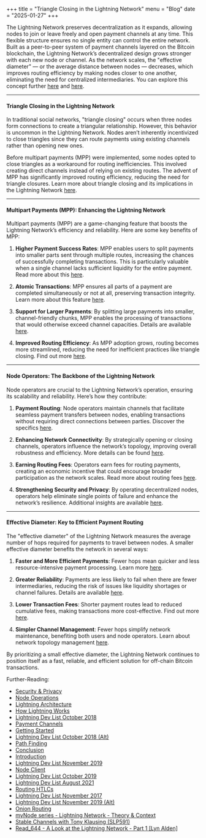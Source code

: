 +++
title = "Triangle Closing in the Lightning Network"
menu = "Blog"
date = "2025-01-27"
+++ 



The Lightning Network preserves decentralization as it expands, allowing nodes to join or leave freely and open payment channels at any time. This flexible structure ensures no single entity can control the entire network. Built as a peer-to-peer system of payment channels layered on the Bitcoin blockchain, the Lightning Network’s decentralized design grows stronger with each new node or channel. As the network scales, the "effective diameter" — or the average distance between nodes — decreases, which improves routing efficiency by making nodes closer to one another, eliminating the need for centralized intermediaries. You can explore this concept further [here](https://github.com/lnbook/lnbook/blob/develop/16_security_privacy_ln.asciidoc) and [here](https://github.com/lnbook/lnbook/blob/develop/03_how_ln_works.asciidoc).

---

#### Triangle Closing in the Lightning Network

In traditional social networks, "triangle closing" occurs when three nodes form connections to create a triangular relationship. However, this behavior is uncommon in the Lightning Network. Nodes aren’t inherently incentivized to close triangles since they can route payments using existing channels rather than opening new ones. 

Before multipart payments (MPP) were implemented, some nodes opted to close triangles as a workaround for routing inefficiencies. This involved creating direct channels instead of relying on existing routes. The advent of MPP has significantly improved routing efficiency, reducing the need for triangle closures. Learn more about triangle closing and its implications in the Lightning Network [here](https://github.com/lnbook/lnbook/blob/develop/16_security_privacy_ln.asciidoc).

---

#### Multipart Payments (MPP): Enhancing the Lightning Network

Multipart payments (MPP) are a game-changing feature that boosts the Lightning Network’s efficiency and reliability. Here are some key benefits of MPP:

1. **Higher Payment Success Rates**: MPP enables users to split payments into smaller parts sent through multiple routes, increasing the chances of successfully completing transactions. This is particularly valuable when a single channel lacks sufficient liquidity for the entire payment. Read more about this [here](https://github.com/lnbook/lnbook/blob/develop/12_path_finding.asciidoc).
   
2. **Atomic Transactions**: MPP ensures all parts of a payment are completed simultaneously or not at all, preserving transaction integrity. Learn more about this feature [here](https://github.com/lnbook/lnbook/blob/develop/12_path_finding.asciidoc).

3. **Support for Larger Payments**: By splitting large payments into smaller, channel-friendly chunks, MPP enables the processing of transactions that would otherwise exceed channel capacities. Details are available [here](https://github.com/lnbook/lnbook/blob/develop/12_path_finding.asciidoc).

4. **Improved Routing Efficiency**: As MPP adoption grows, routing becomes more streamlined, reducing the need for inefficient practices like triangle closing. Find out more [here](https://github.com/lnbook/lnbook/blob/develop/16_security_privacy_ln.asciidoc).

---

#### Node Operators: The Backbone of the Lightning Network

Node operators are crucial to the Lightning Network’s operation, ensuring its scalability and reliability. Here’s how they contribute:

1. **Payment Routing**: Node operators maintain channels that facilitate seamless payment transfers between nodes, enabling transactions without requiring direct connections between parties. Discover the specifics [here](https://github.com/lnbook/lnbook/blob/develop/05_node_operations.asciidoc).

2. **Enhancing Network Connectivity**: By strategically opening or closing channels, operators influence the network’s topology, improving overall robustness and efficiency. More details can be found [here](https://github.com/lnbook/lnbook/blob/develop/05_node_operations.asciidoc).

3. **Earning Routing Fees**: Operators earn fees for routing payments, creating an economic incentive that could encourage broader participation as the network scales. Read more about routing fees [here](https://github.com/lnbook/lnbook/blob/develop/16_security_privacy_ln.asciidoc).

4. **Strengthening Security and Privacy**: By operating decentralized nodes, operators help eliminate single points of failure and enhance the network’s resilience. Additional insights are available [here](https://github.com/lnbook/lnbook/blob/develop/16_security_privacy_ln.asciidoc).

---

#### Effective Diameter: Key to Efficient Payment Routing

The "effective diameter" of the Lightning Network measures the average number of hops required for payments to travel between nodes. A smaller effective diameter benefits the network in several ways:

1. **Faster and More Efficient Payments**: Fewer hops mean quicker and less resource-intensive payment processing. Learn more [here](https://github.com/lnbook/lnbook/blob/develop/16_security_privacy_ln.asciidoc).

2. **Greater Reliability**: Payments are less likely to fail when there are fewer intermediaries, reducing the risk of issues like liquidity shortages or channel failures. Details are available [here](https://github.com/lnbook/lnbook/blob/develop/16_security_privacy_ln.asciidoc).

3. **Lower Transaction Fees**: Shorter payment routes lead to reduced cumulative fees, making transactions more cost-effective. Find out more [here](https://github.com/lnbook/lnbook/blob/develop/16_security_privacy_ln.asciidoc).

4. **Simpler Channel Management**: Fewer hops simplify network maintenance, benefiting both users and node operators. Learn about network topology management [here](https://github.com/lnbook/lnbook/blob/develop/16_security_privacy_ln.asciidoc).

By prioritizing a small effective diameter, the Lightning Network continues to position itself as a fast, reliable, and efficient solution for off-chain Bitcoin transactions. 

Further-Reading:

- [Security & Privacy](https://github.com/lnbook/lnbook/blob/develop/16_security_privacy_ln.asciidoc)
- [Node Operations](https://github.com/lnbook/lnbook/blob/develop/05_node_operations.asciidoc)
- [Lightning Architecture](https://github.com/lnbook/lnbook/blob/develop/06_lightning_architecture.asciidoc)
- [How Lightning Works](https://github.com/lnbook/lnbook/blob/develop/03_how_ln_works.asciidoc)
- [Lightning Dev List October 2018](https://gnusha.org/url/https://lists.linuxfoundation.org/pipermail/lightning-dev/2018-October/001446.html)
- [Payment Channels](https://github.com/lnbook/lnbook/blob/develop/07_payment_channels.asciidoc)
- [Getting Started](https://github.com/lnbook/lnbook/blob/develop/02_getting_started.asciidoc)
- [Lightning Dev List October 2018 (Alt)](https://gnusha.org/url/https://lists.linuxfoundation.org/pipermail/lightning-dev/2018-October/001434.html)
- [Path Finding](https://github.com/lnbook/lnbook/blob/develop/12_path_finding.asciidoc)
- [Conclusion](https://github.com/lnbook/lnbook/blob/develop/17_conclusion.asciidoc)
- [Introduction](https://github.com/lnbook/lnbook/blob/develop/01_introduction.asciidoc)
- [Lightning Dev List November 2019](https://lists.linuxfoundation.org/pipermail/lightning-dev/2019-November/002271.html)
- [Node Client](https://github.com/lnbook/lnbook/blob/develop/04_node_client.asciidoc)
- [Lightning Dev List October 2019](https://gnusha.org/url/https://lists.linuxfoundation.org/pipermail/lightning-dev/2019-October/002229.html)
- [Lightning Dev List August 2021](https://gnusha.org/url/https://lists.linuxfoundation.org/pipermail/lightning-dev/2021-August/003174.html)
- [Routing HTLCs](https://github.com/lnbook/lnbook/blob/develop/08_routing_htlcs.asciidoc)
- [Lightning Dev List November 2017](https://gnusha.org/url/https://lists.linuxfoundation.org/pipermail/lightning-dev/2017-November/000787.html)
- [Lightning Dev List November 2019 (Alt)](https://lists.linuxfoundation.org/pipermail/lightning-dev/2019-November/002322.html)
- [Onion Routing](https://github.com/lnbook/lnbook/blob/develop/10_onion_routing.asciidoc)
- [myNode series - Lightning Network - Theory & Context](https://fountain.fm/episode/Np2k6sinVAyy1hJy8IPw)
- [Stable Channels with Tony Klausing (SLP591)](https://fountain.fm/episode/JN2sGeCNu7bbhHfEAzhh)
- [Read_644 - A Look at the Lightning Network - Part 1 [Lyn Alden]](https://fountain.fm/episode/B3Q6aa7ajewbbwVPX08d)

